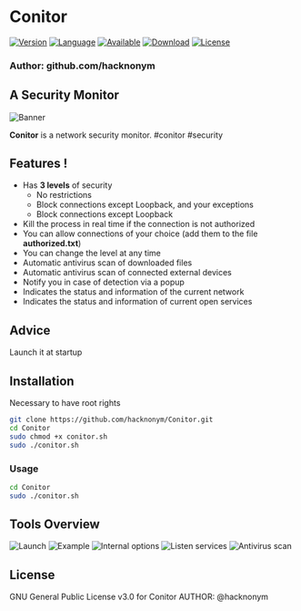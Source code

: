 # Conitor

[![Version](https://img.shields.io/badge/Version-1.0-blue.svg?style=for-the-badge)]()
[![Language](https://img.shields.io/badge/Bash-4.2%2B-brightgreen.svg?style=for-the-badge)]()
[![Available](https://img.shields.io/badge/Available-Debian-orange.svg?style=for-the-badge)]()
[![Download](https://img.shields.io/badge/Size-140Ko-brightgreen.svg?style=for-the-badge)]()
[![License](https://img.shields.io/badge/License-GPL%20v3%2B-red.svg?style=for-the-badge)](https://github.com/hacknonym/Conitor/blob/master/LICENSE)

### Author: github.com/hacknonym

##  A Security Monitor

![Banner](https://user-images.githubusercontent.com/55319869/79692588-468ad480-8266-11ea-9a54-7ae68bea19b0.PNG)

**Conitor** is a network security monitor. #conitor #security

## Features !
- Has **3 levels** of security
	* No restrictions
	* Block connections except Loopback, and your exceptions
	* Block connections except Loopback
- Kill the process in real time if the connection is not authorized
- You can allow connections of your choice (add them to the file **authorized.txt**)
- You can change the level at any time
- Automatic antivirus scan of downloaded files
- Automatic antivirus scan of connected external devices
- Notify you in case of detection via a popup
- Indicates the status and information of the current network
- Indicates the status and information of current open services

## Advice
Launch it at startup

## Installation
Necessary to have root rights
```bash
git clone https://github.com/hacknonym/Conitor.git
cd Conitor
sudo chmod +x conitor.sh
sudo ./conitor.sh
```
### Usage 
```bash
cd Conitor
sudo ./conitor.sh
```

## Tools Overview
![Launch](https://user-images.githubusercontent.com/55319869/87787189-82b8db80-c83b-11ea-91ab-3cd58557ccaf.png)
![Example](https://user-images.githubusercontent.com/55319869/87787194-851b3580-c83b-11ea-9db4-2209c42dc89e.png)
![Internal options](https://user-images.githubusercontent.com/55319869/87787199-877d8f80-c83b-11ea-9217-35015d943b6e.png)
![Listen services](https://user-images.githubusercontent.com/55319869/87787211-8c424380-c83b-11ea-82bb-f3115842dcc8.png)
![Antivirus scan](https://user-images.githubusercontent.com/55319869/79692739-17c12e00-8267-11ea-98ab-9e07a608fa2b.png)

## License
GNU General Public License v3.0 for Conitor
AUTHOR: @hacknonym
